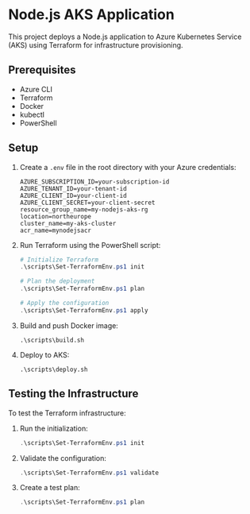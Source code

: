 # Node.js AKS Application

This project deploys a Node.js application to Azure Kubernetes Service (AKS) using Terraform for infrastructure provisioning.

## Prerequisites

- Azure CLI
- Terraform
- Docker
- kubectl
- PowerShell

## Setup

1. Create a `.env` file in the root directory with your Azure credentials:
   ```
   AZURE_SUBSCRIPTION_ID=your-subscription-id
   AZURE_TENANT_ID=your-tenant-id
   AZURE_CLIENT_ID=your-client-id
   AZURE_CLIENT_SECRET=your-client-secret
   resource_group_name=my-nodejs-aks-rg
   location=northeurope
   cluster_name=my-aks-cluster
   acr_name=mynodejsacr
   ```

2. Run Terraform using the PowerShell script:
   ```powershell
   # Initialize Terraform
   .\scripts\Set-TerraformEnv.ps1 init
   
   # Plan the deployment
   .\scripts\Set-TerraformEnv.ps1 plan
   
   # Apply the configuration
   .\scripts\Set-TerraformEnv.ps1 apply
   ```

3. Build and push Docker image:
   ```
   .\scripts\build.sh
   ```

4. Deploy to AKS:
   ```
   .\scripts\deploy.sh
   ```

## Testing the Infrastructure

To test the Terraform infrastructure:

1. Run the initialization:
   ```powershell
   .\scripts\Set-TerraformEnv.ps1 init
   ```

2. Validate the configuration:
   ```powershell
   .\scripts\Set-TerraformEnv.ps1 validate
   ```

3. Create a test plan:
   ```powershell
   .\scripts\Set-TerraformEnv.ps1 plan
   ```
